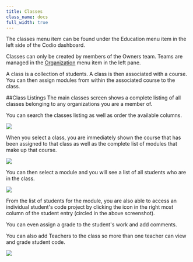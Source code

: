```yaml
---
title: Classes
class_name: docs
full_width: true
---
```


The classes menu item can be found under the Education menu item in the left side of the Codio dashboard.

Classes can only be created by members of the Owners team. Teams are managed in the [Organization](../organizations) menu item in the left pane.

A class is a collection of students. A class is then associated with a course. You can then assign modules from within the associated course to the class.

##Class Listings
The main classes screen shows a complete listing of all classes belonging to any organizations you are a member of.

You can search the classes listing as well as order the available columns. 

![](docs/education/classes.png)

When you select a class, you are immediately shown the course that has been assigned to that class as well as the complete list of modules that make up that course.

![](docs/education/class.png)

You can then select a module and you will see a list of all students who are in the class.

![](docs/education/class-view-code.png)

From the list of students for the module, you are also able to access an individual student's code project by clicking the icon in the right most column of the student entry (circled in the above screenshot).

You can even assign a grade to the student's work and add comments.

You can also add Teachers to the class so more than one teacher can view and grade student code.

![](docs/education/class-teachers.png)
